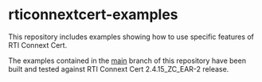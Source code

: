 # rticonnextcert-examples

This repository includes examples showing how to use specific features of RTI Connext Cert.

The examples contained in the [main](https://github.com/rticommunity/rticonnextcert-examples/tree/main) branch of this repository have been built and tested against RTI Connext Cert 2.4.15_ZC_EAR-2 release.
